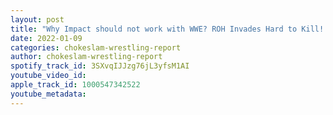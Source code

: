 ```yaml
---
layout: post
title: "Why Impact should not work with WWE? ROH Invades Hard to Kill! Wrestle Kingdom 16 Review and more!"
date: 2022-01-09
categories: chokeslam-wrestling-report
author: chokeslam-wrestling-report
spotify_track_id: 3SXvqIJJzg76jL3yfsM1AI
youtube_video_id: 
apple_track_id: 1000547342522
youtube_metadata: 
---
```

